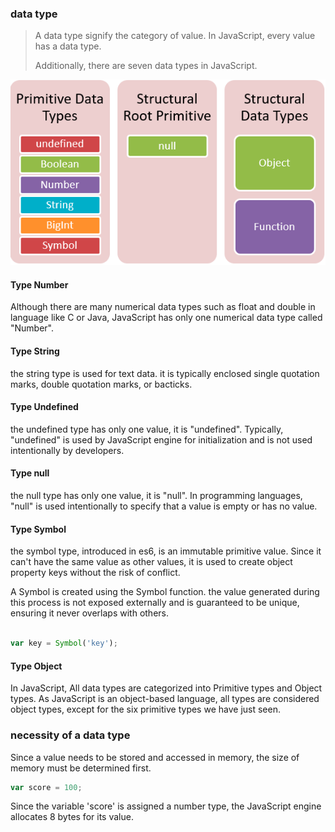 ### data type

> A data type signify the category of value. In JavaScript, every value has a data type. 
> 
> Additionally, there are seven data types in JavaScript.


![img_2.png](images/img_2.png)

#### Type Number

Although there are many numerical data types such as float and double in language like C or Java,
JavaScript has only one numerical data type called "Number".

#### Type String

the string type is used for text data. 
it is typically enclosed single quotation marks, double quotation marks, or bacticks.

#### Type Undefined

the undefined type has only one value, it is "undefined".
Typically, "undefined" is used by JavaScript engine for initialization and is not used intentionally by developers. 

#### Type null

the null type has only one value, it is "null".
In programming languages, "null" is used intentionally to specify that a value is empty or has no value. 

#### Type Symbol

the symbol type, introduced in es6, is an immutable primitive value. 
Since it can't have the same value as other values,
it is used to create object property keys without the risk of conflict.

A Symbol is created using the Symbol function.
the value generated during this process is not exposed externally and is guaranteed to be unique,
ensuring it never overlaps with others.

```javascript

var key = Symbol('key');
```

#### Type Object

In JavaScript, All data types are categorized into Primitive types and Object types.
As JavaScript is an object-based language, all types are considered object types, except for the six primitive types we have just seen.

### necessity of a data type

Since a value needs to be stored and accessed in memory, the size of memory must be determined first.

```javascript
var score = 100;
```

Since the variable 'score' is assigned a number type, the JavaScript engine allocates 8 bytes for its value.
